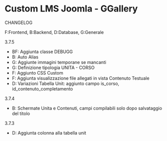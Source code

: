 # Custom LMS Joomla - GGallery

CHANGELOG 

F:Frontend, B:Backend, D:Database, G:Generale

3.7.5
 - BF: Aggiunta classe DEBUGG
 - B: Auto Alias
 - G: Aggiunte immagini temporane se mancanti
 - G: Definizione tipologia UNITA - CORSO
 - F: Aggiunto CSS Custom
 - F: Aggiunta visualizzazione file allegati in vista Contenuto Testuale
 - D: Variazioni Tabella Unit: aggiunto campo is_corso, id_contenuto_completamento

3.7.4
 - B: Schermate Unita e Contenuti, campi compilabili solo dopo salvataggio del titolo

3.7.3 
 - D: Aggiunta colonna alla tabella unit